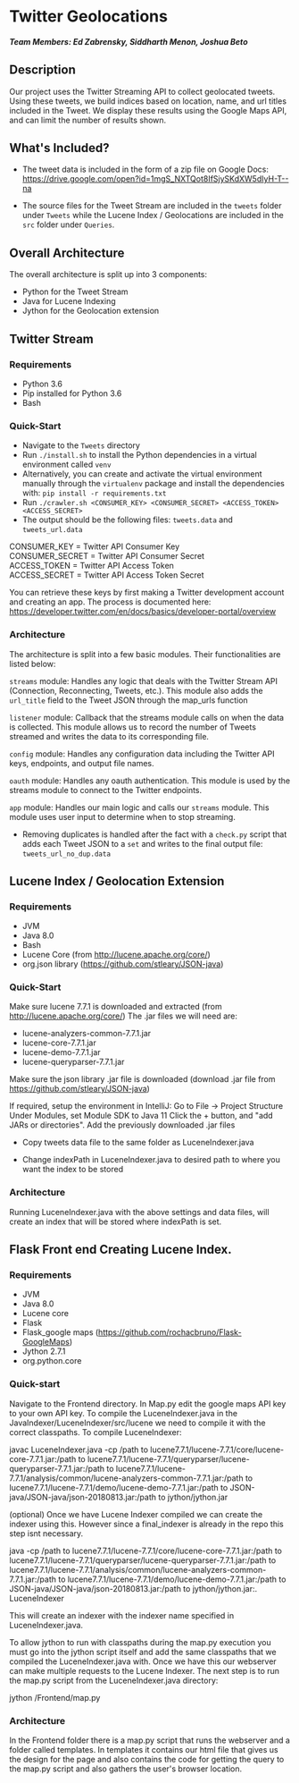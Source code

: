 # Twitter Geolocations

##### Team Members: Ed Zabrensky, Siddharth Menon, Joshua Beto

## Description

Our project uses the Twitter Streaming API to collect geolocated tweets. Using these tweets, we build indices based on location, name, and url titles included in the Tweet. We display these results using the Google Maps API, and can limit the number of results shown.

## What's Included?

* The tweet data is included in the form of a zip file on Google Docs: https://drive.google.com/open?id=1mgS_NXTQot8IfSjySKdXW5dIyH-T--na

* The source files for the Tweet Stream are included in the `tweets` folder under `Tweets` while the Lucene Index / Geolocations are included in the `src` folder under `Queries`.

## Overall Architecture
The overall architecture is split up into 3 components:
* Python for the Tweet Stream
* Java for Lucene Indexing
* Jython for the Geolocation extension


## Twitter Stream

### Requirements
* Python 3.6
* Pip installed for Python 3.6
* Bash


### Quick-Start

* Navigate to the `Tweets` directory
* Run `./install.sh` to install the Python dependencies in a virtual environment called `venv`
* Alternatively, you can create and activate the virtual environment manually through the `virtualenv` package and install the dependencies with:  `pip install -r requirements.txt`
* Run `./crawler.sh <CONSUMER_KEY> <CONSUMER_SECRET> <ACCESS_TOKEN> <ACCESS_SECRET>`
* The output should be the following files: `tweets.data` and `tweets_url.data`

CONSUMER_KEY = Twitter API Consumer Key \
CONSUMER_SECRET = Twitter API Consumer Secret \
ACCESS_TOKEN = Twitter API Access Token \
ACCESS_SECRET = Twitter API Access Token Secret

You can retrieve these keys by first making a Twitter development account and creating an app. The process is documented here: https://developer.twitter.com/en/docs/basics/developer-portal/overview

### Architecture
The architecture is split into a few basic modules. Their functionalities are listed below:

`streams` module: Handles any logic that deals with the Twitter Stream API (Connection, Reconnecting, Tweets, etc.). This module also adds the `url_title` field to the Tweet JSON through the map_urls function

`listener` module: Callback that the streams module calls on when the data is collected. This module allows us to record the number of Tweets streamed and writes the data to its corresponding file.

`config` module: Handles any configuration data including the Twitter API keys, endpoints, and output file names.

`oauth` module: Handles any oauth authentication. This module is used by the streams module to connect to the Twitter endpoints.

`app` module: Handles our main logic and calls our `streams` module. This module uses user input to determine when to stop streaming.

* Removing duplicates is handled after the fact with a `check.py` script that adds each Tweet JSON to a `set` and writes to the final output file: `tweets_url_no_dup.data`

## Lucene Index / Geolocation Extension

### Requirements
* JVM
* Java 8.0
* Bash
* Lucene Core (from http://lucene.apache.org/core/)
* org.json library (https://github.com/stleary/JSON-java)


### Quick-Start
Make sure lucene 7.7.1 is downloaded and extracted (from http://lucene.apache.org/core/)
The .jar files we will need are:
* lucene-analyzers-common-7.7.1.jar
* lucene-core-7.7.1.jar
* lucene-demo-7.7.1.jar
* lucene-queryparser-7.7.1.jar

Make sure the json library .jar file is downloaded (download .jar file from https://github.com/stleary/JSON-java)

If required, setup the environment in IntelliJ:
	Go to File -> Project Structure
	Under Modules, set Module SDK to Java 11
		Click the + button, and "add JARs or directories".
		Add the previously downloaded .jar files

* Copy tweets data file to the same folder as LuceneIndexer.java

* Change indexPath in LuceneIndexer.java to desired path to where you want the index to be stored

### Architecture
Running LuceneIndexer.java with the above settings and data files, will create an index that will be stored where indexPath is set. 

## Flask Front end Creating Lucene Index.

### Requirements
* JVM
* Java 8.0
* Lucene core
* Flask
* Flask_google maps (https://github.com/rochacbruno/Flask-GoogleMaps)
* Jython 2.7.1
* org.python.core

### Quick-start
Navigate to the Frontend directory. In Map.py edit the google maps API key to your own API key.
To compile the LuceneIndexer.java in the JavaIndexer/LuceneIndexer/src/lucene we need to compile it with the correct classpaths.
To compile LuceneIndexer:

javac LuceneIndexer.java -cp /path to lucene7.7.1/lucene-7.7.1/core/lucene-core-7.7.1.jar:/path to lucene7.7.1/lucene-7.7.1/queryparser/lucene-queryparser-7.7.1.jar:/path to lucene7.7.1/lucene-7.7.1/analysis/common/lucene-analyzers-common-7.7.1.jar:/path to lucene7.7.1/lucene-7.7.1/demo/lucene-demo-7.7.1.jar:/path to JSON-java/JSON-java/json-20180813.jar:/path to jython/jython.jar  

(optional) Once we have Lucene Indexer compiled we can create the indexer using this. However since a final_indexer is already in the repo this step isnt necessary.

java -cp /path to lucene7.7.1/lucene-7.7.1/core/lucene-core-7.7.1.jar:/path to lucene7.7.1/lucene-7.7.1/queryparser/lucene-queryparser-7.7.1.jar:/path to lucene7.7.1/lucene-7.7.1/analysis/common/lucene-analyzers-common-7.7.1.jar:/path to lucene7.7.1/lucene-7.7.1/demo/lucene-demo-7.7.1.jar:/path to JSON-java/JSON-java/json-20180813.jar:/path to jython/jython.jar:. LuceneIndexer    

This will create an indexer with the indexer name specified in LuceneIndexer.java.

To allow jython to run with classpaths during the map.py execution you must go into the jython script itself and add the same classpaths that we compiled the LuceneIndexer.java with. Once we have this our webserver can make multiple requests to the Lucene Indexer. 
The next step is to run the map.py script from the LuceneIndexer.java directory:

jython /Frontend/map.py


### Architecture
In the Frontend folder there is a map.py script that runs the webserver and a folder called templates.
In templates it contains our html file that gives us the design for the page and also contains the code for getting the query to the map.py script and also gathers the user's browser location.



